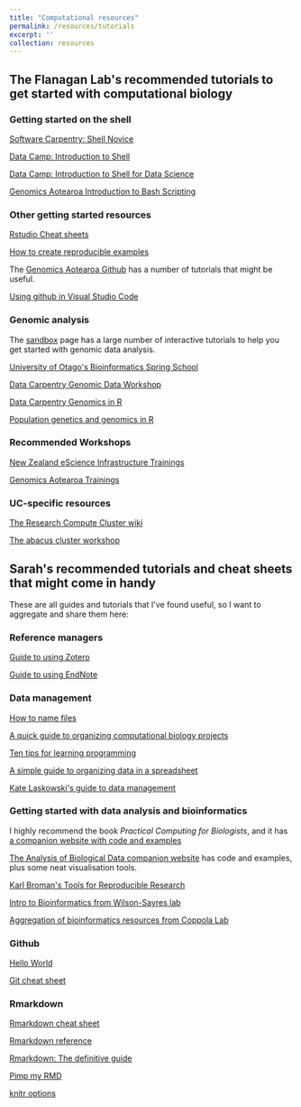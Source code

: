 ```yaml
---
title: "Computational resources"
permalink: /resources/tutorials
excerpt: ''
collection: resources
---
```


## The Flanagan Lab's recommended tutorials to get started with computational biology

### Getting started on the shell

[Software Carpentry: Shell Novice](https://swcarpentry.github.io/shell-novice/)

[Data Camp: Introduction to Shell](https://www.datacamp.com/courses/introduction-to-shell)

[Data Camp: Introduction to Shell for Data Science](https://www.datacamp.com/blog/new-course-introduction-to-shell-for-data-science)

[Genomics Aotearoa Introduction to Bash Scripting](https://genomicsaotearoa.github.io/Workshop-Bash_Scripting_And_HPC_Job_Scheduler/)

### Other getting started resources

[Rstudio Cheat sheets](https://www.rstudio.com/resources/cheatsheets/)

[How to create reproducible examples](http://adv-r.had.co.nz/Reproducibility.html)

The [Genomics Aotearoa Github](https://github.com/GenomicsAotearoa) has a number of tutorials that might be useful.

[Using github in Visual Studio Code](https://www.youtube.com/watch?v=SW3emX9TJ4g)

### Genomic analysis

The [sandbox](https://sandbox.bio/) page has a large number of interactive tutorials to help you get started with genomic data analysis.

[University of Otago's Bioinformatics Spring School](https://otagocarpentries.github.io/bioinformatics-spring-school-2021/)

[Data Carpentry Genomic Data Workshop](https://datacarpentry.org/genomics-workshop/)

[Data Carpentry Genomics in R](https://datacarpentry.org/genomics-r-intro/02-r-basics/index.html#intro-to-r-and-rstudio-for-genomics)

[Population genetics and genomics in R](https://grunwaldlab.github.io/Population_Genetics_in_R/index.html)

### Recommended Workshops

[New Zealand eScience Infrastructure Trainings](https://www.nesi.org.nz/services/training)

[Genomics Aotearoa Trainings](https://www.genomics-aotearoa.org.nz/training)

### UC-specific resources

[The Research Compute Cluster wiki](https://wiki.canterbury.ac.nz/display/RCC/Out+of+campus+access)

[The abacus cluster workshop](https://efcaguab.github.io/sge-workshop/)

## Sarah's recommended tutorials and cheat sheets that might come in handy

These are all guides and tutorials that I've found useful, so I want to aggregate and share them here:

### Reference managers

[Guide to using Zotero](http://aut.ac.nz.libguides.com/c.php?g=243892&p=1623249)

[Guide to using EndNote](http://canterbury.libguides.com/endnote)

### Data management

[How to name files](https://speakerdeck.com/jennybc/how-to-name-files)

[A quick guide to organizing computational biology projects](https://journals.plos.org/ploscompbiol/article?id=10.1371/journal.pcbi.1000424)

[Ten tips for learning programming](https://www.nature.com/articles/d41586-019-00653-5)

[A simple guide to organizing data in a spreadsheet](https://www.molecularecologist.com/2020/09/30/simple-rules-for-organizing-data-in-a-spreadsheet/)

[Kate Laskowski's guide to data management](https://laskowskilab.faculty.ucdavis.edu/2020/08/03/keeping-a-paper-trail-data-management-skills-for-reproducible-science/)

### Getting started with data analysis and bioinformatics

I highly recommend the book <i>Practical Computing for Biologists</i>, and it has [a companion website with code and examples](http://practicalcomputing.org/)

[The Analysis of Biological Data companion website](https://whitlockschluter3e.zoology.ubc.ca/) has code and examples, plus some neat visualisation tools.

[Karl Broman's Tools for Reproducible Research](https://kbroman.org/Tools4RR/pages/schedule.html)

[Intro to Bioinformatics from Wilson-Sayres lab](https://github.com/WilsonSayresLab/BioinformaticsIntroduction/blob/master/README.md)

[Aggregation of bioinformatics resources from Coppola Lab](https://trello.com/b/3geUNeW5/bioinformatics-training-resources-coppola-lab)

### Github

[Hello World](https://guides.github.com/activities/hello-world/)

[Git cheat sheet](http://neuroplausible.com/github)

### Rmarkdown

[Rmarkdown cheat sheet](https://www.rstudio.com/wp-content/uploads/2016/03/rmarkdown-cheatsheet-2.0.pdf)

[Rmarkdown reference](https://www.rstudio.com/wp-content/uploads/2015/03/rmarkdown-reference.pdf)

[Rmarkdown: The definitive guide](https://bookdown.org/yihui/rmarkdown/tufte-figures.html)

[Pimp my RMD](https://holtzy.github.io/Pimp-my-rmd/)

[knitr options](https://yihui.name/knitr/options/)
